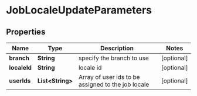 

# JobLocaleUpdateParameters

## Properties

Name | Type | Description | Notes
------------ | ------------- | ------------- | -------------
**branch** | **String** | specify the branch to use |  [optional]
**localeId** | **String** | locale id |  [optional]
**userIds** | **List&lt;String&gt;** | Array of user ids to be assigned to the job locale |  [optional]



